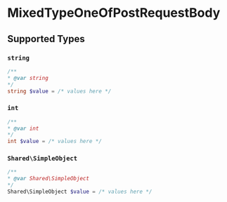 # MixedTypeOneOfPostRequestBody


## Supported Types

### `string`

```php
/**
* @var string
*/
string $value = /* values here */
```

### `int`

```php
/**
* @var int
*/
int $value = /* values here */
```

### `Shared\SimpleObject`

```php
/**
* @var Shared\SimpleObject
*/
Shared\SimpleObject $value = /* values here */
```

